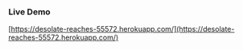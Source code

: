 ### Live Demo
[https://desolate-reaches-55572.herokuapp.com/](https://desolate-reaches-55572.herokuapp.com/)
